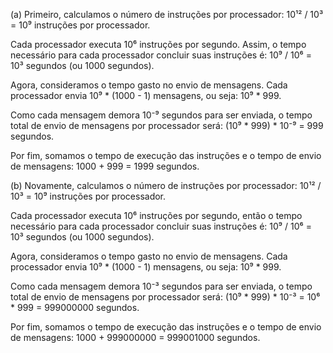 (a) Primeiro, calculamos o número de instruções por processador: 10¹² / 10³ = 10⁹ instruções por processador.

Cada processador executa 10⁶ instruções por segundo. Assim, o tempo necessário para cada processador concluir suas instruções é: 10⁹ / 10⁶ = 10³ segundos (ou 1000 segundos).

Agora, consideramos o tempo gasto no envio de mensagens. Cada processador envia 10⁹ * (1000 - 1) mensagens, ou seja: 10⁹ * 999.

Como cada mensagem demora 10⁻⁹ segundos para ser enviada, o tempo total de envio de mensagens por processador será: (10⁹ * 999) * 10⁻⁹ = 999 segundos.

Por fim, somamos o tempo de execução das instruções e o tempo de envio de mensagens:
1000 + 999 = 1999 segundos.

(b) Novamente, calculamos o número de instruções por processador: 10¹² / 10³ = 10⁹ instruções por processador.

Cada processador executa 10⁶ instruções por segundo, então o tempo necessário para cada processador concluir suas instruções é: 10⁹ / 10⁶ = 10³ segundos (ou 1000 segundos).

Agora, consideramos o tempo gasto no envio de mensagens. Cada processador envia 10⁹ * (1000 - 1) mensagens, ou seja: 10⁹ * 999.

Como cada mensagem demora 10⁻³ segundos para ser enviada, o tempo total de envio de mensagens por processador será: (10⁹ * 999) * 10⁻³ = 10⁶ * 999 = 999000000 segundos.

Por fim, somamos o tempo de execução das instruções e o tempo de envio de mensagens:
1000 + 999000000 = 999001000 segundos.


